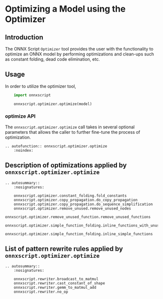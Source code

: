 # Optimizing a Model using the Optimizer

## Introduction

The ONNX Script `Optimizer` tool provides the user with the functionality to optimize an ONNX model by performing optimizations and clean-ups such as constant folding, dead code elimination, etc.

## Usage

In order to utilize the optimizer tool,

```python
    import onnxscript

    onnxscript.optimizer.optimize(model)
```

### optimize API
The `onnxscript.optimizer.optimize` call takes in several optional parameters that allows the caller to further fine-tune the process of optimization.

```{eval-rst}
.. autofunction:: onnxscript.optimizer.optimize
    :noindex:
```

## Description of optimizations applied by `onnxscript.optimizer.optimize`

```{eval-rst}
.. autosummary::
    :nosignatures:

    onnxscript.optimizer.constant_folding.fold_constants
    onnxscript.optimizer.copy_propagation.do_copy_propagation
    onnxscript.optimizer.copy_propagation.do_sequence_simplification
    onnxscript.optimizer.remove_unused.remove_unused_nodes
    onnxscript.optimizer.remove_unused_function.remove_unused_functions
    onnxscript.optimizer.simple_function_folding.inline_functions_with_unused_outputs
    onnxscript.optimizer.simple_function_folding.inline_simple_functions

```

## List of pattern rewrite rules applied by `onnxscript.optimizer.optimize`

```{eval-rst}
.. autosummary::
    :nosignatures:

    onnxscript.rewriter.broadcast_to_matmul
    onnxscript.rewriter.cast_constant_of_shape
    onnxscript.rewriter.gemm_to_matmul_add
    onnxscript.rewriter.no_op

```
